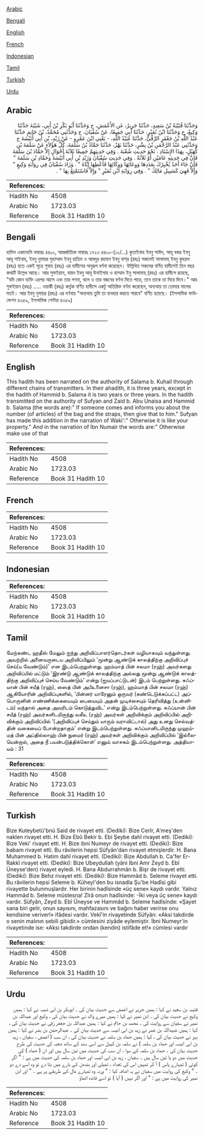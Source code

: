 [Arabic](#arabic)

[Bengali](#bengali)

[English](#english)

[French](#french)

[Indonesian](#indonesian)

[Tamil](#tamil)

[Turkish](#turkish)

[Urdu](#urdu)

## Arabic


<div dir="rtl" lang="ar" style={{fontSize:'larger',backgroundColor:'#f8f9fa',padding:20}}>
وَحَدَّثَنَا قُتَيْبَةُ بْنُ سَعِيدٍ، حَدَّثَنَا جَرِيرٌ، عَنِ الأَعْمَشِ، ح وَحَدَّثَنَا أَبُو بَكْرِ بْنُ أَبِي، شَيْبَةَ حَدَّثَنَا وَكِيعٌ، ح وَحَدَّثَنَا ابْنُ نُمَيْرٍ، حَدَّثَنَا أَبِي جَمِيعًا، عَنْ سُفْيَانَ، ح وَحَدَّثَنِي مُحَمَّدُ، بْنُ حَاتِمٍ حَدَّثَنَا عَبْدُ اللَّهِ بْنُ جَعْفَرٍ الرَّقِّيُّ، حَدَّثَنَا عُبَيْدُ اللَّهِ، - يَعْنِي ابْنَ عَمْرٍو - عَنْ زَيْدِ، بْنِ أَبِي أُنَيْسَةَ ح وَحَدَّثَنِي عَبْدُ الرَّحْمَنِ بْنُ بِشْرٍ، حَدَّثَنَا بَهْزٌ، حَدَّثَنَا حَمَّادُ بْنُ سَلَمَةَ، كُلُّ هَؤُلاَءِ عَنْ سَلَمَةَ بْنِ كُهَيْلٍ، بِهَذَا الإِسْنَادِ ‏.‏ نَحْوَ حَدِيثِ شُعْبَةَ ‏.‏ وَفِي حَدِيثِهِمْ جَمِيعًا ثَلاَثَةَ أَحْوَالٍ إِلاَّ حَمَّادَ بْنَ سَلَمَةَ فَإِنَّ فِي حَدِيثِهِ عَامَيْنِ أَوْ ثَلاَثَةً ‏.‏ وَفِي حَدِيثِ سُفْيَانَ وَزَيْدِ بْنِ أَبِي أُنَيْسَةَ وَحَمَّادِ بْنِ سَلَمَةَ ‏"‏ فَإِنْ جَاءَ أَحَدٌ يُخْبِرُكَ بِعَدَدِهَا وَوِعَائِهَا وَوِكَائِهَا فَأَعْطِهَا إِيَّاهُ ‏"‏ ‏.‏ وَزَادَ سُفْيَانُ فِي رِوَايَةِ وَكِيعٍ ‏"‏ وَإِلاَّ فَهِيَ كَسَبِيلِ مَالِكَ ‏"‏ ‏.‏ وَفِي رِوَايَةِ ابْنِ نُمَيْرٍ ‏"‏ وَإِلاَّ فَاسْتَمْتِعْ بِهَا ‏"‏ ‏.‏
</div>
<div style={{backgroundColor:'#f8f9fa',padding:20, marginBottom: 10}}><table> <thead> <tr> <th>References:</th> <th></th> </tr> </thead> <tbody><tr><td>Hadith No</td><td>4508</td></tr><tr><td>Arabic No</td><td>1723.03</td></tr><tr><td>Reference</td><td>Book 31 Hadith 10</td></tr></tbody></table></div>

## Bengali


<div dir="ltr" lang="bn" style={{fontSize:'larger',backgroundColor:'#f8f9fa',padding:20}}>
হাদিস একাডেমি নাম্বারঃ ৪৪০০, আন্তর্জাতিক নাম্বারঃ ১৭২৩ ৪৪০০-(১০/...) কুতাইবাহ ইবনু সাঈদ, আবূ বকর ইবনু আবূ শাইবাহ, ইবনু নুমায়র মুহাম্মাদ ইবনু হাতিম ও আবদুর রহমান ইবনু বাশ্‌র (রহঃ) সকলেই সালামাহ্ ইবনু কুহয়ল (রহঃ) হতে একই সূত্রে শুবাহ (রহঃ) এর হাদীসের অনুরূপ বর্ণনা করেছেন। উল্লিখিত সকলের বর্ণিত হাদীসেই তিন বছর কথাটি উল্লেখ আছে। আর সুফইয়ান, যায়দ ইবনু আবূ উনাইসাহ ও হাম্মাদ ইনু সালামাহ্ (রহঃ) এর হাদীসে রয়েছে, "যদি কোন ব্যক্তি এরপর আসে এবং তার গণনা, থলে ও তার বন্ধনের বর্ণনা দিতে পারে, তবে তাকে তা দিয়ে দিবে।" আর সুফইয়ান (রহঃ) ..... ওয়াকী (রহঃ) কর্তৃক বর্ণিত হাদীসে একটু অতিরিক্ত বর্ণনা করেছেন, অন্যথায় তা তোমার মালের মতই। আর ইবনু নুমায়র (রহঃ) এর বর্ণনায় "অন্যথায় তুমি তা ব্যবহার করতে পারবে" বর্ণিত হয়েছে। (ইসলামিক ফাউন্ডেশন ৪৩৫৯, ইসলামিক সেন্টার ৪৩৫৯)
</div>
<div style={{backgroundColor:'#f8f9fa',padding:20, marginBottom: 10}}><table> <thead> <tr> <th>References:</th> <th></th> </tr> </thead> <tbody><tr><td>Hadith No</td><td>4508</td></tr><tr><td>Arabic No</td><td>1723.03</td></tr><tr><td>Reference</td><td>Book 31 Hadith 10</td></tr></tbody></table></div>

## English


<div dir="ltr" lang="en" style={{fontSize:'larger',backgroundColor:'#f8f9fa',padding:20}}>
This hadith has been narrated on the authority of Salama b. Kuhail through different chains of transmitters. In their ahadith, it is three years, except in the hadith of Hammid b. Salama it is two years or three years. In the hadith transmitted on the authority of Sufyan and Zaid b. Abu Unaisa and Hammid b. Salama (the words are):" If someone comes and informs you about the number (of articles) of the bag and the straps, then give that to him." Sufyan has made this addition in the narration of Waki':" Otherwise it is like your property." And in the narration of Ibn Numair the words are:" Otherwise make use of that
</div>
<div style={{backgroundColor:'#f8f9fa',padding:20, marginBottom: 10}}><table> <thead> <tr> <th>References:</th> <th></th> </tr> </thead> <tbody><tr><td>Hadith No</td><td>4508</td></tr><tr><td>Arabic No</td><td>1723.03</td></tr><tr><td>Reference</td><td>Book 31 Hadith 10</td></tr></tbody></table></div>

## French


<div dir="ltr" lang="fr" style={{fontSize:'larger',backgroundColor:'#f8f9fa',padding:20}}>

</div>
<div style={{backgroundColor:'#f8f9fa',padding:20, marginBottom: 10}}><table> <thead> <tr> <th>References:</th> <th></th> </tr> </thead> <tbody><tr><td>Hadith No</td><td>4508</td></tr><tr><td>Arabic No</td><td>1723.03</td></tr><tr><td>Reference</td><td>Book 31 Hadith 10</td></tr></tbody></table></div>

## Indonesian


<div dir="ltr" lang="id" style={{fontSize:'larger',backgroundColor:'#f8f9fa',padding:20}}>

</div>
<div style={{backgroundColor:'#f8f9fa',padding:20, marginBottom: 10}}><table> <thead> <tr> <th>References:</th> <th></th> </tr> </thead> <tbody><tr><td>Hadith No</td><td>4508</td></tr><tr><td>Arabic No</td><td>1723.03</td></tr><tr><td>Reference</td><td>Book 31 Hadith 10</td></tr></tbody></table></div>

## Tamil


<div dir="ltr" lang="ta" style={{fontSize:'larger',backgroundColor:'#f8f9fa',padding:20}}>
மேற்கண்ட ஹதீஸ் மேலும் ஐந்து அறிவிப்பாளர்தொடர்கள் வழியாகவும் வந்துள்ளது. அவற்றில் அனைவருடைய அறிவிப்பிலும் ‘மூன்று ஆண்டுக் காலத்திற்கு அறிவிப்புச் செய்(ய வேண்டும்)’ என இடம்பெறறுள்ளது. ஹம்மாத் பின் சலமா (ரஹ்) அவர்களது அறிவிப்பில் மட்டும் ‘இரண்டு ஆண்டுக் காலத்திற்கு அல்லது மூன்று ஆண்டுக் காலத்திற்கு அறிவிப்புச் செய்ய வேண்டும்’ என்று (ஐயப்பாட்டுடன்) இடம் பெற்றுள்ளது. சுஃப்யான் பின் சயீத் (ரஹ்), ஸைத் பின் அபீஉனைசா (ரஹ்), ஹம்மாத் பின் சலமா (ரஹ்) ஆகியோரின் அறிவிப்புகளில், ‘பின்னர் யாரேனும் ஒருவர் (கண்டெடுக்கப்பட்ட) அப்பொருனின் எண்ணிக்கையையும் பையையும் அதன் முடிச்சையும் தெரிவித்து (உன்னிடம்) வந்தால் அதை அவரிடம் கொடுத்துவிட’ என்று இடம்பெற்றுள்ளது. சுஃப்யான் பின் சயீத் (ரஹ்) அவர்களிடமிருந்து வகீஉ (ரஹ்) அவர்கள் அறிவிக்கும் அறிவிப்பில் அறிவிக்கும் அறிவிப்பில் ‘(அறிவிப்புச் செய்தும் யாரும் வராவிட்டால்) அது உனது செல்வத்தின் வகையைப் போன்றதாகும்’ என்று இடம்பெற்றுள்ளது. சுஃப்யானிடமிருந்து முஹம்மத் பின் அப்தில்லாஹ் பின் நுமைர் (ரஹ்) அவர்கள் அறிவிக்கும் அறிவிப்பில் ‘இல்லையென்றால், அதை நீ பயன்படுத்திக்கொள்’ எனும் வாசகம் இடம்பெற்றுள்ளது. அத்தியாயம் : 31
</div>
<div style={{backgroundColor:'#f8f9fa',padding:20, marginBottom: 10}}><table> <thead> <tr> <th>References:</th> <th></th> </tr> </thead> <tbody><tr><td>Hadith No</td><td>4508</td></tr><tr><td>Arabic No</td><td>1723.03</td></tr><tr><td>Reference</td><td>Book 31 Hadith 10</td></tr></tbody></table></div>

## Turkish


<div dir="ltr" lang="tr" style={{fontSize:'larger',backgroundColor:'#f8f9fa',padding:20}}>
Bize Kuteybetü'bnü Said de rivayet etti. (Dediki): Bize Cerîr, A'meş'den naklen rivayet etti. H. Bize Ebû Bekir b. Ebi Şeybe dahî rivayet etti. (Dediki): Bize Veki' rivayet etti. H. Bize ibni Numeyr de rivayet etti. (Dediki): Bize babam rivayet etti. Bu râvilerin hepsi Süfyân'dan rivayet etmişlerdir. H. Bana Muhammed b. Hatim dahî rivayet etti. (Dediki): Bize Abdullah b. Ca'fer Er-Rakkî rivayet etti. (Dediki): Bize Ubeydullah (yâni İbni Amr Zeyd b. Ebî Üneyse'den) rivayet eyledi. H. Bana Abdurrahmân b. Bişr de rivayet etti. (Dediki): Bize Behz rivayet etti. (Dediki): Bize Hammâd b. Seleme rivayet etti. Bu râvilerin hepsi Seleme b. Küheyl'den bu isnadla Şu'be Hadîsi gibi rivayette bulunmuşlardır. Her birinin hadîsinde «üç sene» kaydı vardır. Yalnız Hammâd b. Seleme müstesna! Zîrâ onun hadîsinde: -İki veya üç sene» kaydı vardır. Süfyân, Zeyd b. Ebî Üneyse ve Hammâd b. Seleme hadîsinde: «Şayet sana biri gelir, onun sayısını, mahfazasını ve bağını haber verirse onu kendisine veriver!» ifâdesi vardır. Vekî'in rivayetinde Süfyân: «Aksi takdirde o senin malının sebili gibidir.» cümlesini ziyâde eylemiştir. İbni Numeyr'in rivayetinde ise: «Aksi takdirde ondan (kendin) istifâde et!» cümlesi vardır
</div>
<div style={{backgroundColor:'#f8f9fa',padding:20, marginBottom: 10}}><table> <thead> <tr> <th>References:</th> <th></th> </tr> </thead> <tbody><tr><td>Hadith No</td><td>4508</td></tr><tr><td>Arabic No</td><td>1723.03</td></tr><tr><td>Reference</td><td>Book 31 Hadith 10</td></tr></tbody></table></div>

## Urdu


<div dir="rtl" lang="ur" style={{fontSize:'larger',backgroundColor:'#f8f9fa',padding:20}}>
قتیبہ بن سعید نے کہا : ہمیں جریر نے اعمش سے حدیث بیان کی ۔ ابوبکر بن ابی شیبہ نے کہا : ہمیں وکیع نے حدیث بیان کی ۔ ابن نمیر نے کہا : ہمیں میرے والد نے حدیث بیان کی ، وکیع اور عبداللہ بن نمیر نے سفیان سے روایت کی ۔ محمد بن حاتم نے کہا : ہمیں عبداللہ بن جعفر رَقی نے حدیث بیان کی ، کہا : ہمیں عبیداللہ بن عمر نے زید بن ابی انیسہ سے حدیث بیان کی ۔ عبدالرحمٰن بن بشر نے کہا : ہمیں بہز نے حدیث بیان کی ، کہا : ہمیں حماد بن سلمہ نے حدیث بیان کی ، ان سب ( اعمش ، سفیان ، زید بن ابی انیسہ اور حماد بن سلمہ ) نے سلمہ بن کہیل سے اسی سند کے ساتھ شعبہ کی حدیث کی طرح حدیث بیان کی ۔ حماد بن سلمہ کے سوا ، ان سب کی حدیث میں تین سال ہیں اور ان ( حماد ) کی حدیث میں دو یا تین سال ہیں ۔ سفیان ، زید بن ابی انیسہ اور حماد بن سلمہ کی حدیث میں ہے : " اگر کوئی ( تمہارے پاس ) آ کر تمہیں اس کی تعداد ، تھیلی اور بندھن کے بارے میں بتا دے تو وہ اسے دے دو ۔ " وکیع کی روایت میں سفیان نے یہ اضافہ کیا : " ورنہ وہ تمہارے مال کے طریقے پر ہے ۔ " اور ابن نمیر کی روایت میں ہے : " اور اگر نہیں ( آیا ) تو اسے فائدہ اٹھاؤ
</div>
<div style={{backgroundColor:'#f8f9fa',padding:20, marginBottom: 10}}><table> <thead> <tr> <th>References:</th> <th></th> </tr> </thead> <tbody><tr><td>Hadith No</td><td>4508</td></tr><tr><td>Arabic No</td><td>1723.03</td></tr><tr><td>Reference</td><td>Book 31 Hadith 10</td></tr></tbody></table></div>